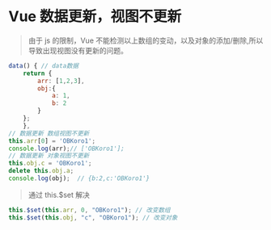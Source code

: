 # Vue 数据更新，视图不更新

> 由于 js 的限制，Vue 不能检测以上数组的变动，以及对象的添加/删除,所以导致出现视图没有更新的问题。

```js
data() { // data数据
    return {
        arr: [1,2,3],
        obj:{
            a: 1,
            b: 2
        }
    };
    },
// 数据更新 数组视图不更新
this.arr[0] = 'OBKoro1';
console.log(arr);// ['OBKoro1'];
// 数据更新 对象视图不更新
this.obj.c = 'OBKoro1';
delete this.obj.a;
console.log(obj);  // {b:2,c:'OBKoro1'}
```

> 通过 this.\$set 解决

```js
this.$set(this.arr, 0, "OBKoro1"); // 改变数组
this.$set(this.obj, "c", "OBKoro1"); // 改变对象
```
